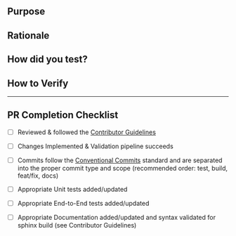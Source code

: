 <!--
Please do not combine multiple features or fix actions that are not
directly dependent on one another. Please open multiple PRs instead because
one may be merged while the other is denied or has requested changes. This
will slow down the process of merging the accepted changes as reviews are
also more difficult to evaluate for edge cases.
-->

## Purpose
<!-- Reason for the PR (solves an issue/problem, adds a feature, etc) -->



## Rationale
<!-- How did you come to this conclusion as the solution? What was your reasoning? What were you trying to do? What problems did you find and avoid? -->



## How did you test?
<!--
Please explain the methodology for how you verified this solution. It helps to
describe the primary case and the possible edge cases that you considered and
ultimately how you tested them. If you didn't rule out any edge cases, please
mention the rationale here.
-->



## How to Verify
<!-- Please provide a list of steps to validate your solution -->



---

## PR Completion Checklist

- [ ] Reviewed & followed the [Contributor Guidelines](https://python-semantic-release.readthedocs.io/en/latest/contributing.html)

- [ ] Changes Implemented & Validation pipeline succeeds

- [ ] Commits follow the [Conventional Commits](https://www.conventionalcommits.org/en/v1.0.0/) standard
  and are separated into the proper commit type and scope (recommended order: test, build, feat/fix, docs)

- [ ] Appropriate Unit tests added/updated

- [ ] Appropriate End-to-End tests added/updated

- [ ] Appropriate Documentation added/updated and syntax validated for sphinx build (see Contributor Guidelines)
